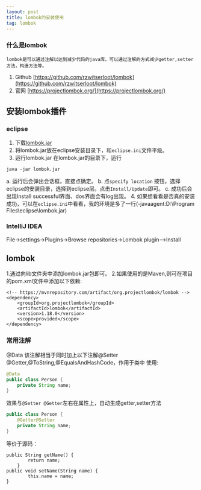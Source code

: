 ```yaml
---
layout: post
title: lombok的安装使用
tag: lombok
---
```


### 什么是lombok
```lombok是可以通过注解以达到减少代码的java库，可以通过注解的方式减少getter,setter方法，构造方法等。```
1. Github [https://github.com/rzwitserloot/lombok](https://github.com/rzwitserloot/lombok)
2. 官网 [https://projectlombok.org/](https://projectlombok.org/)
## 安装lombok插件
### eclipse
1. 下载[lombok.jar](https://projectlombok.org/download.html)
2. 将lombok.jar放在eclipse安装目录下，和`eclipse.ini`文件平级。
3. 运行lombok.jar
    在lombok.jar的目录下，运行
```jshelllanguage
java -jar lombok.jar 
```
a. 运行后会弹出会话框，直接点确定。
b. 点`specify location` 按钮，选择eclipse的安装目录，选择到eclipse层。点击`Install/Update`即可。
c. 成功后会出现Install successful界面、dos界面会有log出现。
4. 如果想看看是否真的安装成功，可以在`eclipse.ini`中看看，我的环境是多了一行(-javaagent:D:\Program Files\eclipse\lombok.jar)
### IntelliJ IDEA
File->settings->Plugins->Browse repositories->Lombok plugin-->Install
## lombok
1.通过向lib文件夹中添加lombok.jar包即可。
2.如果使用的是Maven,则可在项目的pom.xml文件中添加以下依赖:
```
<!-- https://mvnrepository.com/artifact/org.projectlombok/lombok -->
<dependency>
    <groupId>org.projectlombok</groupId>
    <artifactId>lombok</artifactId>
    <version>1.18.0</version>
    <scope>provided</scope>
</dependency>
```
### 常用注解
@Data
该注解相当于同时加上以下注解@Setter @Getter,@ToString,@EqualsAndHashCode，作用于类中 使用:
```java
@Data
public class Person {
    private String name;
}
```
效果与`@Setter @Getter`左右在属性上，自动生成getter,setter方法
```java
public class Person {
    @Getter@Setter
    private String name;
}
```
等价于源码：
```
public String getName() {
        return name;
    }
public void setName(String name) {
        this.name = name;
}
```

